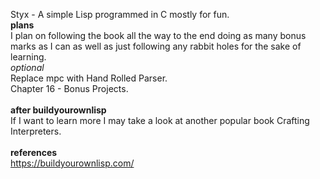 Styx - A simple Lisp programmed in C mostly for fun.\
**plans**\
I plan on following the book all the way to the end doing as many bonus marks as I can as well as just following any rabbit holes for the sake of learning.\
*optional*\
Replace mpc with Hand Rolled Parser.\
Chapter 16 - Bonus Projects.\
\
**after buildyourownlisp**\
If I want to learn more I may take a look at another popular book Crafting Interpreters.\
\
**references**\
https://buildyourownlisp.com/
